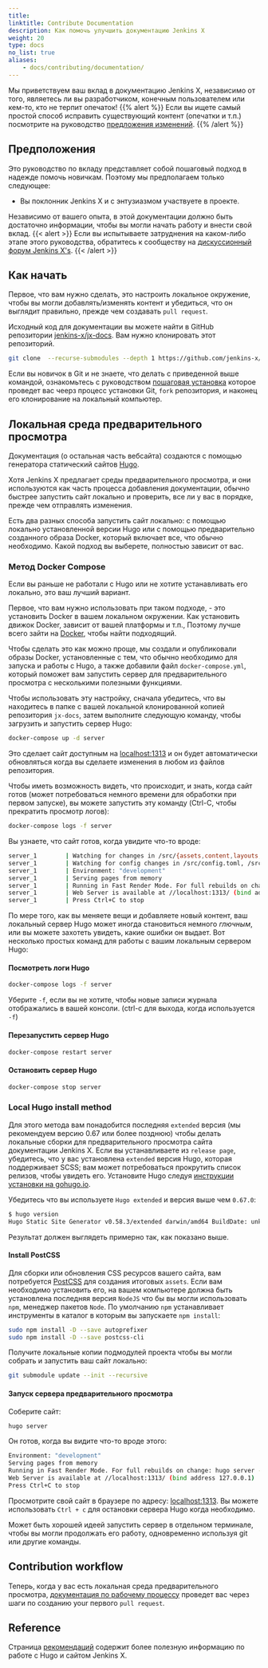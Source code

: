 ```yaml
---
title:
linktitle: Contribute Documentation
description: Как помочь улучшить документацию Jenkins X
weight: 20
type: docs
no_list: true
aliases:
    - docs/contributing/documentation/
---
```


Мы приветствуем ваш вклад в документацию Jenkins X, независимо от того, являетесь ли вы разработчиком, конечным пользователем или кем-то, кто не терпит опечаток!
{{% alert %}}
Если вы ищете самый простой способ исправить существующий контент (опечатки и т.п.) посмотрите на руководство [предложения изменений](/community/documentation/changes/).
{{% /alert %}}

## Предположения

Это руководство по вкладу представляет собой пошаговый подход в надежде помочь новичкам.
Поэтому мы предполагаем только следующее:

* Вы поклонник Jenkins X и с энтузиазмом участвуете в проекте.

Независимо от вашего опыта, в этой документации должно быть достаточно информации, чтобы вы могли начать работу и внести свой вклад.
{{< alert >}}
Если вы испытываете затруднения на каком-либо этапе этого руководства, обратитесь к сообществу на [дискуссионный форум Jenkins X's](/community/).
{{< /alert >}}

## Как начать

Первое, что вам нужно сделать, это настроить локальное окружение, чтобы вы могли добавлять/изменять контент и убедиться, что он выглядит правильно, прежде чем создавать `pull request`.

Исходный код для документации вы можете найти в GitHub репозитории [jenkins-x/jx-docs](https://github.com/jenkins-x/jx-docs).
Вам нужно клонировать этот репозиторий.

```bash
git clone  --recurse-submodules --depth 1 https://github.com/jenkins-x/jx-docs.git
```

Если вы новичок в Git и не знаете, что делать с приведенной выше командой, ознакомьтесь с руководством [пошаговая установка](/community/documentation/step-by-step/) которое проведет вас чеерз процесс установки Git, `fork` репозитория, и наконец его клонирование на локальный компьютер.

## Локальная среда предварительного просмотра

Документация (о остальная часть вебсайта) создаются с помощью генератора статический сайтов [Hugo](https://gohugo.io).

Хотя Jenkins X предлагает среды предварительного просмотра, и они используются как часть процесса добавления документации, обычно быстрее запустить сайт локально и проверить, все ли у вас в порядке, прежде чем отправлять изменения.

Есть два разных способа запустить сайт локально: с помощью локально установленной версии Hugo или с помощью предварительно созданного образа Docker, который включает все, что обычно необходимо. Какой подход вы выберете, полностью зависит от вас.

### Метод Docker Compose

Если вы раньше не работали с Hugo или не хотите устанавливать его локально, это ваш лучший вариант.

Первое, что вам нужно использовать при таком подходе, - это установить Docker в вашем локальном окружении. Как установить движок Docker, зависит от вашей платформы и т.п., Поэтому лучше всего зайти на [Docker](https://docs.docker.com/install/), чтобы найти подходящий.

Чтобы сделать это как можно проще, мы создали и опубликовали образы Docker, установленные с тем, что обычно необходимо для запуска и работы с Hugo, а также добавили файл `docker-compose.yml`, который поможет вам запустить сервер для предварительного просмотра с несколькими полезными функциями.

Чтобы использовать эту настройку, сначала убедитесь, что вы находитесь в папке с вашей локальной клонированной копией репозитория `jx-docs`, затем выполните следующую команду, чтобы загрузить и запустить сервер Hugo:

```sh
docker-compose up -d server
```

Это сделает сайт доступным на [localhost:1313](http://localhost:1313/) и он будет автоматически обновляться когда вы сделаете изменения в любом из файлов репозитория.

Чтобы иметь возможность видеть, что происходит, и знать, когда сайт готов (может потребоваться немного времени для обработки при первом запуске), вы можете запустить эту команду (Ctrl-C, чтобы прекратить просмотр логов):

```sh
docker-compose logs -f server
```

Вы узнаете, что сайт готов, когда увидите что-то вроде:

```sh
server_1        | Watching for changes in /src/{assets,content,layouts,static,themes}
server_1        | Watching for config changes in /src/config.toml, /src/themes/docsy/config.toml
server_1        | Environment: "development"
server_1        | Serving pages from memory
server_1        | Running in Fast Render Mode. For full rebuilds on change: hugo server --disableFastRender
server_1        | Web Server is available at //localhost:1313/ (bind address 0.0.0.0)
server_1        | Press Ctrl+C to stop
```

По мере того, как вы меняете вещи и добавляете новый контент, ваш локальный сервер Hugo может иногда становиться немного *глючным*, или вы можете захотеть увидеть, какие ошибки он выдает. Вот несколько простых команд для работы с вашим локальным сервером Hugo:

#### Посмотреть логи Hugo

```sh
docker-compose logs -f server
```

Уберите `-f`, если вы не хотите, чтобы новые записи журнала отображались в вашей консоли. (ctrl-c для выхода, когда используется `-f`)

#### Перезапустить сервер Hugo

```sh
docker-compose restart server
```

#### Остановить сервер Hugo

```sh
docker-compose stop server
```

### Local Hugo install method

Для этого метода вам понадобится последняя `extended` версия (мы рекомендуем версию 0.67 или более позднюю) чтобы делать локальные сборки для предварительного просмотра сайта документации Jenkins X.
Если вы устанавливаете из `release page`, убедитесь, что у вас установлена `extended` версия Hugo, которая поддерживает SCSS; вам может потребоваться прокрутить список релизов, чтобы увидеть его.
Установите Hugo следуя [инструкции установки на gohugo.io](https://gohugo.io/getting-started/installing).

Убедитесь что вы используете `Hugo extended` и версия выше чем `0.67.0`:

```sh
$ hugo version
Hugo Static Site Generator v0.58.3/extended darwin/amd64 BuildDate: unknown
```

Результат должен выглядеть примерно так, как показано выше.

#### Install PostCSS

Для сборки или обновления CSS ресурсов вашего сайта, вам потребуется [PostCSS](https://postcss.org/) для создания итоговых `assets`. Если вам необходимо установить его, на вашем компьютере должна быть установлена последняя версия `NodeJS` что бы вы могли использовать `npm`, менеджер пакетов `Node`. По умолчанию `npm` устанавливает инструменты в каталог в которым вы запускаете `npm install`:

```sh
sudo npm install -D --save autoprefixer
sudo npm install -D --save postcss-cli
```

Получите локальные копии подмодулей проекта чтобы вы могли собрать и запустить ваш сайт локально:

```sh
git submodule update --init --recursive
```

#### Запуск сервера предварительного просмотра

Соберите сайт:

```sh
hugo server
```

Он готов, когда вы видите что-то вроде этого:

```sh
Environment: "development"
Serving pages from memory
Running in Fast Render Mode. For full rebuilds on change: hugo server --disableFastRender
Web Server is available at //localhost:1313/ (bind address 127.0.0.1)
Press Ctrl+C to stop
```

Просмотрите свой сайт в браузере по адресу: [localhost:1313](http://localhost:1313). Вы можете использовать `Ctrl + c` для остановки сервера Hugo когда необходимо.

Может быть хорошей идеей запустить сервер в отдельном терминале, чтобы вы могли продолжать его работу, одновременно используя git или другие команды.

## Contribution workflow

Теперь, когда у вас есть локальная среда предварительного просмотра, [документация по рабочему процессу](/community/documentation/workflow/) проведет вас через шаги по созданию your первого `pull request`.

## Reference

Страница [рекомендаций](/community/documentation/reference/) содержит более полезную информацию по работе с Hugo и сайтом Jenkins X.
